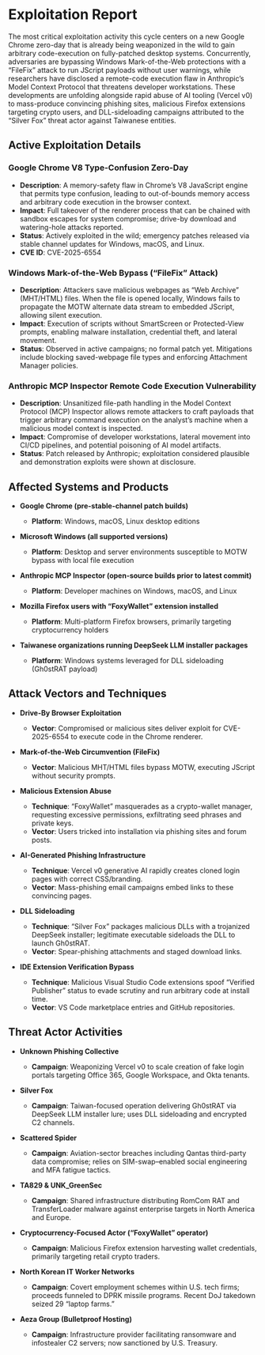 # Exploitation Report

The most critical exploitation activity this cycle centers on a new Google Chrome zero-day that is already being weaponized in the wild to gain arbitrary code-execution on fully-patched desktop systems. Concurrently, adversaries are bypassing Windows Mark-of-the-Web protections with a “FileFix” attack to run JScript payloads without user warnings, while researchers have disclosed a remote-code execution flaw in Anthropic’s Model Context Protocol that threatens developer workstations. These developments are unfolding alongside rapid abuse of AI tooling (Vercel v0) to mass-produce convincing phishing sites, malicious Firefox extensions targeting crypto users, and DLL-sideloading campaigns attributed to the “Silver Fox” threat actor against Taiwanese entities.

## Active Exploitation Details

### Google Chrome V8 Type-Confusion Zero-Day
- **Description**: A memory-safety flaw in Chrome’s V8 JavaScript engine that permits type confusion, leading to out-of-bounds memory access and arbitrary code execution in the browser context.  
- **Impact**: Full takeover of the renderer process that can be chained with sandbox escapes for system compromise; drive-by download and watering-hole attacks reported.  
- **Status**: Actively exploited in the wild; emergency patches released via stable channel updates for Windows, macOS, and Linux.  
- **CVE ID**: CVE-2025-6554  

### Windows Mark-of-the-Web Bypass (“FileFix” Attack)
- **Description**: Attackers save malicious webpages as “Web Archive” (MHT/HTML) files. When the file is opened locally, Windows fails to propagate the MOTW alternate data stream to embedded JScript, allowing silent execution.  
- **Impact**: Execution of scripts without SmartScreen or Protected-View prompts, enabling malware installation, credential theft, and lateral movement.  
- **Status**: Observed in active campaigns; no formal patch yet. Mitigations include blocking saved-webpage file types and enforcing Attachment Manager policies.

### Anthropic MCP Inspector Remote Code Execution Vulnerability
- **Description**: Unsanitized file-path handling in the Model Context Protocol (MCP) Inspector allows remote attackers to craft payloads that trigger arbitrary command execution on the analyst’s machine when a malicious model context is inspected.  
- **Impact**: Compromise of developer workstations, lateral movement into CI/CD pipelines, and potential poisoning of AI model artifacts.  
- **Status**: Patch released by Anthropic; exploitation considered plausible and demonstration exploits were shown at disclosure.

## Affected Systems and Products

- **Google Chrome (pre-stable-channel patch builds)**  
  - **Platform**: Windows, macOS, Linux desktop editions

- **Microsoft Windows (all supported versions)**  
  - **Platform**: Desktop and server environments susceptible to MOTW bypass with local file execution

- **Anthropic MCP Inspector (open-source builds prior to latest commit)**  
  - **Platform**: Developer machines on Windows, macOS, and Linux

- **Mozilla Firefox users with “FoxyWallet” extension installed**  
  - **Platform**: Multi-platform Firefox browsers, primarily targeting cryptocurrency holders

- **Taiwanese organizations running DeepSeek LLM installer packages**  
  - **Platform**: Windows systems leveraged for DLL sideloading (Gh0stRAT payload)

## Attack Vectors and Techniques

- **Drive-By Browser Exploitation**  
  - **Vector**: Compromised or malicious sites deliver exploit for CVE-2025-6554 to execute code in the Chrome renderer.

- **Mark-of-the-Web Circumvention (FileFix)**  
  - **Vector**: Malicious MHT/HTML files bypass MOTW, executing JScript without security prompts.

- **Malicious Extension Abuse**  
  - **Technique**: “FoxyWallet” masquerades as a crypto-wallet manager, requesting excessive permissions, exfiltrating seed phrases and private keys.  
  - **Vector**: Users tricked into installation via phishing sites and forum posts.

- **AI-Generated Phishing Infrastructure**  
  - **Technique**: Vercel v0 generative AI rapidly creates cloned login pages with correct CSS/branding.  
  - **Vector**: Mass-phishing email campaigns embed links to these convincing pages.

- **DLL Sideloading**  
  - **Technique**: “Silver Fox” packages malicious DLLs with a trojanized DeepSeek installer; legitimate executable sideloads the DLL to launch Gh0stRAT.  
  - **Vector**: Spear-phishing attachments and staged download links.

- **IDE Extension Verification Bypass**  
  - **Technique**: Malicious Visual Studio Code extensions spoof “Verified Publisher” status to evade scrutiny and run arbitrary code at install time.  
  - **Vector**: VS Code marketplace entries and GitHub repositories.

## Threat Actor Activities

- **Unknown Phishing Collective**  
  - **Campaign**: Weaponizing Vercel v0 to scale creation of fake login portals targeting Office 365, Google Workspace, and Okta tenants.

- **Silver Fox**  
  - **Campaign**: Taiwan-focused operation delivering Gh0stRAT via DeepSeek LLM installer lure; uses DLL sideloading and encrypted C2 channels.

- **Scattered Spider**  
  - **Campaign**: Aviation-sector breaches including Qantas third-party data compromise; relies on SIM-swap–enabled social engineering and MFA fatigue tactics.

- **TA829 & UNK_GreenSec**  
  - **Campaign**: Shared infrastructure distributing RomCom RAT and TransferLoader malware against enterprise targets in North America and Europe.

- **Cryptocurrency-Focused Actor (“FoxyWallet” operator)**  
  - **Campaign**: Malicious Firefox extension harvesting wallet credentials, primarily targeting retail crypto traders.

- **North Korean IT Worker Networks**  
  - **Campaign**: Covert employment schemes within U.S. tech firms; proceeds funneled to DPRK missile programs. Recent DoJ takedown seized 29 “laptop farms.”

- **Aeza Group (Bulletproof Hosting)**  
  - **Campaign**: Infrastructure provider facilitating ransomware and infostealer C2 servers; now sanctioned by U.S. Treasury.

